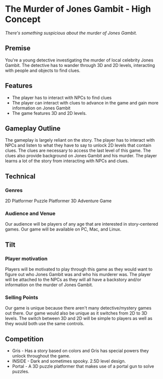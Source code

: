 # The Murder of Jones Gambit - High Concept
_There's something suspicious about the murder of Jones Gambit._

## Premise
You're a young detective investigating the murder of local celebrity Jones Gambit. The detective has to wander through 3D and 2D levels, interacting with people and objects to find clues.

## Features
- The player has to interact with NPCs to find clues
- The player can interact with clues to advance in the game and gain more information on Jones Gambit
- The game features 3D and 2D levels.


## Gameplay Outline
The gameplay is largely reliant on the story. The player has to interact with NPCs and listen to what they have to say to unlock 2D levels that contain clues. The clues are necessary to access the last level of this game. The clues also provide background on Jones Gambit and his murder. The player learns a lot of the story from interacting with NPCs and clues.

## Technical

### Genres
2D Platformer
Puzzle Platformer
3D Adventure Game

### Audience and Venue
Our audience will be players of any age that are interested in story-centered games. Our game will be available on PC, Mac, and Linux.

## Tilt

### Player motivation
Players will be motivated to play through this game as they would want to figure out who Jones Gambit was and who his murderer was. The player will be attached to the NPCs as they will all have a backstory and/or information on the murder of Jones Gambit.

### Selling Points
Our game is unique because there aren't many detective/mystery games out there. Our game would also be unique as it switches from 2D to 3D levels. The switch between 3D and 2D will be simple to players as well as they would both use the same controls.

## Competition
- Gris - Has a story based on colors and Gris has special powers they unlock throughout the game.
- INSIDE - Dark and sometimes spooky. 2.5D level design.
- Portal - A 3D puzzle platformer that makes use of a portal gun to solve puzzles.
